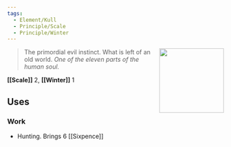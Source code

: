 ```yaml
---
tags:
  - Element/Kull
  - Principle/Scale
  - Principle/Winter
---
```


<div style="float: right; padding-left: 10px;"><img src="/Elements of the Soul/files/undiscovered.png" width=150 width=100 style="margin:0" /></div>

> The primordial evil instinct. What is left of an old world. *One of the eleven parts of the human soul.*

**[[Scale]]** 2, **[[Winter]]** 1

## Uses

### Work
- Hunting. Brings 6 [[Sixpence]]